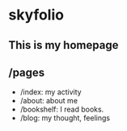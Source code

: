 # skyfolio

## This is my homepage

## /pages
- /index: my activity
- /about: about me
- /bookshelf: I read books.
- /blog: my thought, feelings
